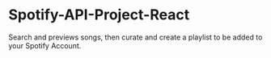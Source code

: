 # Spotify-API-Project-React
Search and previews songs, then curate and create a playlist to be added to your Spotify Account.
